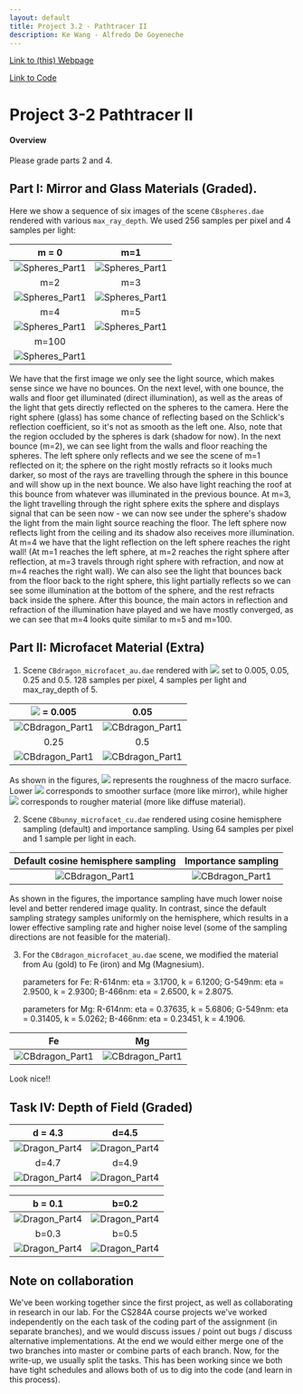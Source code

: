 ```yaml
---
layout: default
title: Project 3.2 - Pathtracer II
description: Ke Wang - Alfredo De Goyeneche
---
```


[Link to (this) Webpage](https://cal-cs184-student.github.io/sp22-project-webpages-asdegoyeneche/proj3-2/index.html)

[Link to Code](https://github.com/cal-cs184-student/p3-2-pathtracer-sp22-mr_graphics_3_2)


# Project 3-2 Pathtracer II

#### Overview


Please grade parts 2 and 4.


## Part I: Mirror and Glass Materials (Graded).


Here we show a sequence of six images of the scene `CBspheres.dae` rendered with various `max_ray_depth`. We used 256 samples per pixel and 4 samples per light:

| m = 0 |                      m=1         |
|:------------------:|:--------------:|
|   ![Spheres_Part1](./Figures/spheres_m0.png)    | ![Spheres_Part1](./Figures/spheres_m1.png) | 
|    m=2               |            m=3      |
|   ![Spheres_Part1](./Figures/spheres_m2.png)   | ![Spheres_Part1](./Figures/spheres_m3.png)  |
|    m=4               |            m=5      |
|   ![Spheres_Part1](./Figures/spheres_m4.png)   | ![Spheres_Part1](./Figures/spheres_m5.png)  |
|    m=100               |        |
|   ![Spheres_Part1](./Figures/spheres_m100.png)   | |

We have that the first image we only see the light source, which makes sense since we have no bounces. On the next level, with one bounce, the walls and floor get illuminated (direct illumination), as well as the areas of the light that gets directly reflected on the spheres to the camera. Here the right sphere (glass) has some chance of reflecting based on the Schlick's reflection coefficient, so it's not as smooth as the left one. Also, note that the region occluded by the spheres is dark (shadow for now).
  In the next bounce (m=2), we can see light from the walls and floor reaching the spheres. The left sphere only reflects and we see the scene of m=1 reflected on it; the sphere on the right mostly refracts so it looks much darker, so most of the rays are travelling through the sphere in this bounce and will show up in the next bounce. We also have light reaching the roof at this bounce from whatever was illuminated in the previous bounce.
  At m=3, the light travelling through the right sphere exits the sphere and displays signal that can be seen now - we can now see under the sphere's shadow the light from the main light source reaching the floor. The left sphere now reflects light from the ceiling and its shadow also receives more illumination. 
  At m=4 we have that the light reflection on the left sphere reaches the right wall! (At m=1 reaches the left sphere, at m=2 reaches the right sphere after reflection, at m=3 travels through right sphere with refraction, and now at m=4 reaches the right wall). We can also see the light that bounces back from the floor back to the right sphere, this light partially reflects so we can see some illumination at the bottom of the sphere, and the rest refracts back inside the sphere. 
  After this bounce, the main actors in reflection and refraction of the illumination have played and we have mostly converged, as we can see that m=4 looks quite similar to m=5 and m=100. 


## Part II: Microfacet Material (Extra)

1. Scene `CBdragon_microfacet_au.dae` rendered with <img src="https://render.githubusercontent.com/render/math?math=\alpha"> set to 0.005, 0.05, 0.25 and 0.5. 128 samples per pixel, 4 samples per light and max_ray_depth of 5.


| <img src="https://render.githubusercontent.com/render/math?math=\alpha"> = 0.005 |                      0.05                      |
|:--------------------------------------------------------------------------------:|:----------------------------------------------:|
|                 ![CBdragon_Part1](./Figures/cbdragon_0_005.png)                  | ![CBdragon_Part1](./Figures/cbdragon_0_05.png) | 
|                                       0.25                                       |                      0.5                       |
|                  ![CBdragon_Part1](./Figures/cbdragon_0_25.png)                  | ![CBdragon_Part1](./Figures/cbdragon_0_5.png)  |

As shown in the figures, <img src="https://render.githubusercontent.com/render/math?math=\alpha"> represents the roughness of the macro surface. Lower <img src="https://render.githubusercontent.com/render/math?math=\alpha"> corresponds to smoother surface (more like mirror), while higher <img src="https://render.githubusercontent.com/render/math?math=\alpha"> corresponds to rougher material (more like diffuse material).

2. Scene `CBbunny_microfacet_cu.dae` rendered using cosine hemisphere sampling (default) and importance sampling. Using 64 samples per pixel and 1 sample per light in each.

|        Default cosine hemisphere sampling        |                 Importance sampling                 |
|:------------------------------------------------:|:---------------------------------------------------:|
| ![CBdragon_Part1](./Figures/cbbunny_default.png) | ![CBdragon_Part1](./Figures/cbbunny_importance.png) | 

As shown in the figures, the importance sampling have much lower noise level and better rendered image quality. In contrast, since the default sampling strategy samples uniformly on the hemisphere, which results in a lower effective sampling rate and higher noise level (some of the sampling directions are not feasible for the material).  

3. For the `CBdragon_microfacet_au.dae` scene, we modified the material from Au (gold) to Fe (iron) and Mg (Magnesium).
   
    parameters for Fe: R-614nm: eta = 3.1700, k = 6.1200; G-549nm: eta = 2.9500, k = 2.9300; B-466nm: eta = 2.6500, k = 2.8075.

    parameters for Mg: R-614nm: eta = 0.37635, k = 5.6806; G-549nm: eta = 0.31405, k = 5.0262; B-466nm: eta = 0.23451, k = 4.1906.

|                         Fe                          |                         Mg                          |
|:---------------------------------------------------:|:---------------------------------------------------:|
| ![CBdragon_Part1](./Figures/cbdragon_new_fe_05.png) | ![CBdragon_Part1](./Figures/cbdragon_new_mg_05.png) | 

Look nice!!


## Task IV: Depth of Field (Graded)

| d = 4.3 |                      d=4.5         |
|:------------------:|:--------------:|
|   ![Dragon_Part4](./Figures/dragon_mf_lens_d43.png)    | ![Dragon_Part4](./Figures/dragon_mf_lens_d45.png) | 
|    d=4.7               |            d=4.9      |
|   ![Dragon_Part4](./Figures/dragon_mf_lens_d47.png)   | ![Dragon_Part4](./Figures/dragon_mf_lens_d49.png)  |



| b = 0.1 |                      b=0.2  |
|:------------------:|:--------------:|
|   ![Dragon_Part4](./Figures/dragon_mf_lens_b01.png)    | ![Dragon_Part4](./Figures/dragon_mf_lens_b02.png) | 
|    b=0.3          |            b=0.5      |
|   ![Dragon_Part4](./Figures/dragon_mf_lens_b03.png)   | ![Dragon_Part4](./Figures/dragon_mf_lens_b05.png)  |



## Note on collaboration

We've been working together since the first project, as well as collaborating in research in our lab. For the CS284A course projects we've worked independently on the each task of the coding part of the assignment (in separate branches), and we would discuss issues / point out bugs / discuss alternative implementations. At the end we would either merge one of the two branches into master or combine parts of each branch. Now, for the write-up, we usually split the tasks. This has been working since we both have tight schedules and allows both of us to dig into the code (and learn in this process).

